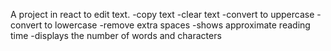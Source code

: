 A project in react to edit text.
-copy text
-clear text
-convert to uppercase
-convert to lowercase
-remove extra spaces
-shows approximate reading time
-displays the number of words and characters
